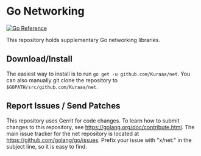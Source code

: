 # Go Networking

[![Go Reference](https://pkg.go.dev/badge/github.com/Kuraaa/net.svg)](https://pkg.go.dev/github.com/Kuraaa/net)

This repository holds supplementary Go networking libraries.

## Download/Install

The easiest way to install is to run `go get -u github.com/Kuraaa/net`. You can
also manually git clone the repository to `$GOPATH/src/github.com/Kuraaa/net`.

## Report Issues / Send Patches

This repository uses Gerrit for code changes. To learn how to submit
changes to this repository, see https://golang.org/doc/contribute.html.
The main issue tracker for the net repository is located at
https://github.com/golang/go/issues. Prefix your issue with "x/net:" in the
subject line, so it is easy to find.
